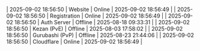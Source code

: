 | 2025-09-02 18:56:50 | Website | Online | 2025-09-02 18:56:49 |
| 2025-09-02 18:56:50 | Registration | Online | 2025-09-02 18:56:49 |
| 2025-09-02 18:56:50 | Auth Server | Offline | 2025-08-18 09:33:31 |
| 2025-09-02 18:56:50 | Kezan (PvE) | Offline | 2025-08-03 17:58:02 |
| 2025-09-02 18:56:50 | Gurubashi (PvP) | Offline | 2025-08-23 21:44:06 |
| 2025-09-02 18:56:50 | Cloudflare | Online | 2025-09-02 18:56:49 |
